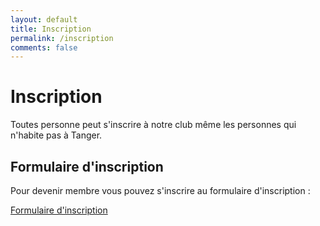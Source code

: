 ```yaml
---
layout: default
title: Inscription
permalink: /inscription
comments: false
---
```

# Inscription
Toutes personne peut s'inscrire à notre club même les personnes qui n'habite pas à Tanger.

## Formulaire d'inscription
Pour devenir membre vous pouvez s'inscrire au formulaire d'inscription :

<a target="_blanc" href="https://docs.google.com/forms/d/e/1FAIpQLSdzFotViaxg34kPlqe79dQRFsfqq4hbpaBTbRmE9oWX4OFyFA/viewform">  Formulaire d'inscription</a>

 
